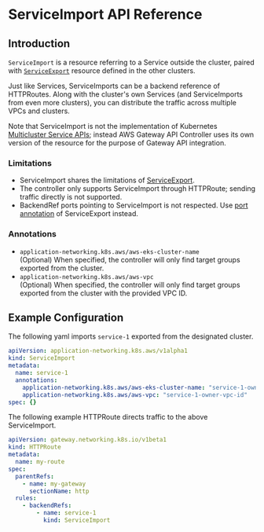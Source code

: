 # ServiceImport API Reference

## Introduction

`ServiceImport` is a resource referring to a Service outside the cluster, paired with [`ServiceExport`](service-export.md)
resource defined in the other clusters.

Just like Services, ServiceImports can be a backend reference of HTTPRoutes. Along with the cluster's own Services
(and ServiceImports from even more clusters), you can distribute the traffic across multiple VPCs and clusters.

Note that ServiceImport is not the implementation of Kubernetes [Multicluster Service APIs](https://multicluster.sigs.k8s.io/concepts/multicluster-services-api/);
instead AWS Gateway API Controller uses its own version of the resource for the purpose of Gateway API integration.


### Limitations
* ServiceImport shares the limitations of [ServiceExport](service-export.md).
* The controller only supports ServiceImport through HTTPRoute; sending traffic directly is not supported.
* BackendRef ports pointing to ServiceImport is not respected. Use [port annotation](service-export.md#annotations) of ServiceExport instead.

### Annotations
* `application-networking.k8s.aws/aws-eks-cluster-name`  
  (Optional) When specified, the controller will only find target groups exported from the cluster.
* `application-networking.k8s.aws/aws-vpc`  
  (Optional) When specified, the controller will only find target groups exported from the cluster with the provided VPC ID.

## Example Configuration

The following yaml imports `service-1` exported from the designated cluster.
```yaml
apiVersion: application-networking.k8s.aws/v1alpha1
kind: ServiceImport
metadata:
  name: service-1
  annotations:
    application-networking.k8s.aws/aws-eks-cluster-name: "service-1-owner-cluster"
    application-networking.k8s.aws/aws-vpc: "service-1-owner-vpc-id"
spec: {}
```

The following example HTTPRoute directs traffic to the above ServiceImport.
```yaml
apiVersion: gateway.networking.k8s.io/v1beta1
kind: HTTPRoute
metadata:
  name: my-route
spec:
  parentRefs:
    - name: my-gateway
      sectionName: http
  rules:
    - backendRefs:
        - name: service-1
          kind: ServiceImport
```